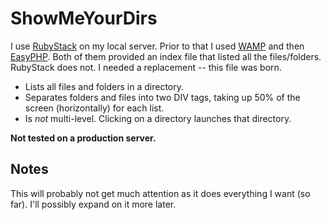 # ShowMeYourDirs

 I use [RubyStack](http://bitnami.org/stack/rubystack) on my local server. Prior to that I used [WAMP](http://www.wampserver.com/en/) and then [EasyPHP](http://www.easyphp.org/). Both of them provided an index file that listed all the files/folders. RubyStack does not. I needed a replacement -- this file was born.

* Lists all files and folders in a directory.
* Separates folders and files into two DIV tags, taking up 50% of the screen (horizontally) for each list.
* Is *not* multi-level. Clicking on a directory launches that directory.

**Not tested on a production server.**

## Notes

This will probably not get much attention as it does everything I want (so far). I'll possibly expand on it more later.